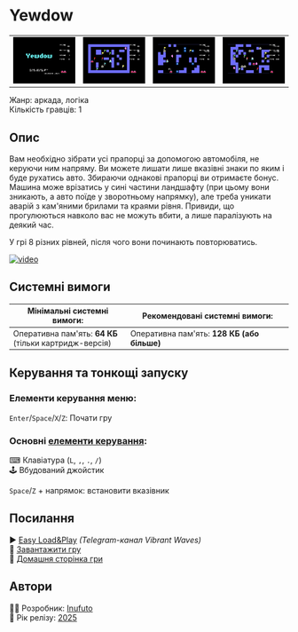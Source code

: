 # Yewdow

| | | | |
| --- | --- | --- | --- |
|![screen1](screenshots/scrn_yewdow_01.png)|![screen2](screenshots/scrn_yewdow_02.png)|![screen3](screenshots/scrn_yewdow_03.png)|![screen4](screenshots/scrn_yewdow_04.png)|

Жанр: аркада, логіка  
Кількість гравців: 1

## Опис

Вам необхідно зібрати усі прапорці за допомогою автомобіля, не керуючи ним напряму. Ви можете лишати лише вказівні знаки по яким і буде рухатись авто. Збираючи однакові прапорці ви отримаєте бонус. Машина може врізатись у сині частини ландшафту (при цьому вони зникають, а авто поїде у зворотньому напрямку), але треба уникати аварій з кам'яними брилами та краями рівня. Привиди, що прогулюються навколо вас не можуть вбити, а лише паралізують на деякий час.

У грі 8 різних рівней, після чого вони починають повторюватись.

[![video](https://img.youtube.com/vi/dL86FeYbXjQ/0.jpg)](https://www.youtube.com/watch?v=dL86FeYbXjQ)

## Системні вимоги

|Мінімальні системні вимоги:|Рекомендовані системні вимоги:|
|---------------------------|------------------------------|
|Оперативна пам'ять: **64 КБ**<br>(тільки картридж-версія)|Оперативна пам'ять: **128 КБ (або більше)**|  

## Керування та тонкощі запуску
### Елементи керування меню:

`Enter`/`Space`/`X`/`Z`: Почати гру  

### Основні [елементи керування](../controllers.md):
⌨ Клавіатура (`L`, `,`, `.`, `/`)  
🕹 Вбудований джойстик  

`Space`/`Z` + напрямок: встановити вказівник  

## Посилання

▶ [Easy Load&Play]() *(Telegram-канал Vibrant Waves)*  
💾 [Завантажити гру]()  
🏡 [Домашня сторінка гри](http://inufuto.web.fc2.com/8bit/yewdow/#ep64)

## Автори
👨‍💻 Розробник: [Inufuto](../../community/inufuto.md)  
📅 Рік релізу: [2025](../release_years/2025.md)  